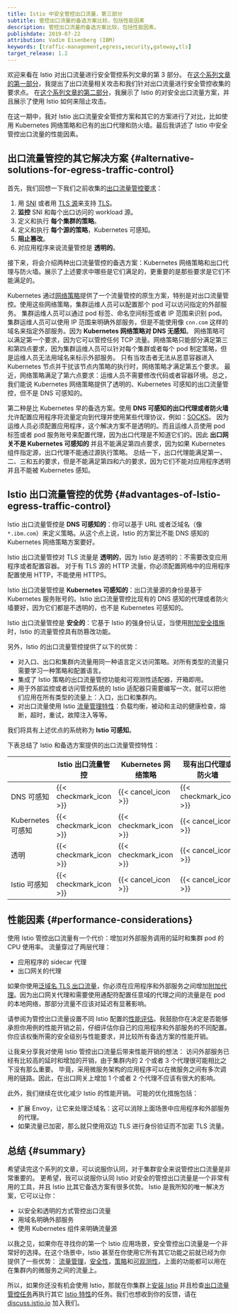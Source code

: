 ```yaml
---
title: Istio 中安全管控出口流量，第三部分
subtitle: 管控出口流量的备选方案比较，包括性能因素
description: 管控出口流量的备选方案比较，包括性能因素。
publishdate: 2019-07-22
attribution: Vadim Eisenberg (IBM)
keywords: [traffic-management,egress,security,gateway,tls]
target_release: 1.2
---
```


欢迎来看在 Istio 对出口流量进行安全管控系列文章的第 3 部分。
在[这个系列文章的第一部分](/zh/blog/2019/egress-traffic-control-in-istio-part-1/)，我提出了出口流量相关攻击和我们针对出口流量进行安全管控收集的要求点。
在[这个系列文章的第二部分](/zh/blog/2019/egress-traffic-control-in-istio-part-2/)，我展示了 Istio 的对安全出口流量方案，并且展示了使用 Istio 如何来阻止攻击。

在这一期中，我对 Istio 出口流量安全管控方案和其它的方案进行了对比，比如使用 Kubernetes 网络策略和已有的出口代理和防火墙。最后我讲述了 Istio 中安全管控出口流量的性能因素。

## 出口流量管控的其它解决方案 {#alternative-solutions-for-egress-traffic-control}

首先，我们回想一下我们之前收集的[出口流量管控要求](/zh/blog/2019/egress-traffic-control-in-istio-part-1/#requirements-for-egress-traffic-control)：

1. 用 [SNI](https://en.wikipedia.org/wiki/Server_Name_Indication) 或者用 [TLS 源](/zh/docs/reference/glossary/#tls-origination)来支持 [TLS](https://en.wikipedia.org/wiki/Transport_Layer_Security)。
1. **监控** SNI 和每个出口访问的 workload 源。
1. 定义和执行 **每个集群的策略**。
1. 定义和执行 **每个源的策略**，Kubernetes 可感知。
1. **阻止篡改**。
1. 对应用程序来说流量管控是 **透明的**。

接下来，将会介绍两种出口流量管控的备选方案：Kubernetes 网络策略和出口代理与防火墙。展示了上述要求中哪些是它们满足的，更重要的是那些要求是它们不能满足的。

Kubernetes 通过[网络策略](https://kubernetes.io/docs/concepts/services-networking/network-policies/)提供了一个流量管控的原生方案，特别是对出口流量管控。使用这些网络策略，集群运维人员可以配置那个 pod 可以访问指定的外部服务。
集群运维人员可以通过 pod 标签、命名空间标签或者 IP 范围来识别 pod。集群运维人员可以使用 IP 范围来明确外部服务，但是不能使用像 `cnn.com` 这样的域名来指定外部服务。因为 **Kubernetes 网络策略对 DNS 无感知**。
网络策略可以满足第一个要求，因为它可以管控任何 TCP 流量。网络策略只能部分满足第三和第四点要求，因为集群运维人员可以针对每个集群或者每个 pod 制定策略，但是运维人员无法用域名来标示外部服务。
只有当攻击者无法从恶意容器进入 Kubernetes 节点并干扰该节点内策略的执行时，网络策略才满足第五个要求。
最近，网络策略满足了第六点要求：运维人员不需要修改代码或者容器环境。总之，我们能说 Kubernetes 网络策略提供了透明的、Kubernetes 可感知的出口流量管控，但不是 DNS 可感知的。

第二种是比 Kubernetes 早的备选方案。使用 **DNS 可感知的出口代理或者防火墙** 允许配置应用程序将流量定向到代理并使用某些代理协议，例如：[SOCKS](https://en.wikipedia.org/wiki/SOCKS)。
因为运维人员必须配置应用程序，这个解决方案不是透明的。而且运维人员使用 pod 标签或者 pod 服务账号来配置代理，因为出口代理是不知道它们的。因此 **出口网关不是 Kubernetes 可感知的** 并且不能满足第四点要求，因为如果 Kubernetes 组件指定源，出口代理不能通过源执行策略。
总结一下，出口代理能满足第一、二、三和五的要求，但是不能满足第四和六的要求，因为它们不能对应用程序透明并且不能被 Kubernetes 感知。

## Istio 出口流量管控的优势 {#advantages-of-Istio-egress-traffic-control}

Istio 出口流量管控是 **DNS 可感知的**：你可以基于 URL 或者泛域名（像 `*.ibm.com`）来定义策略。从这个点上说，Istio 的方案比不能 DNS 感知的 Kubernetes 网络策略方案要好。

Istio 出口流量管控对 TLS 流量是 **透明的**，因为 Istio 是透明的：不需要改变应用程序或者配置容器。
对于有 TLS 源的 HTTP 流量，你必须配置网格中的应用程序配置使用 HTTP，不能使用 HTTPS。

Istio 出口流量管控是 **Kubernetes 可感知的**：出口流量源的身份是基于 Kubernetes 服务账号的。Istio 出口流量管控比现有的 DNS 感知的代理或者防火墙要好，因为它们都是不透明的，也不是 Kubernetes 可感知的。

Istio 出口流量管控是 **安全的**：它基于 Istio 的强身份认证，当使用[附加安全措施](/zh/docs/tasks/traffic-management/egress/egress-gateway/#additional-security-considerations)时，Istio 的流量管控具有防篡改功能。

另外，Istio 的出口流量管控提供了以下的优势：

- 对入口、出口和集群内流量用同一种语言定义访问策略。对所有类型的流量只需要学习一种策略和配置语言。
- 集成了 Istio 策略的出口流量管控功能和可观测性适配器，开箱即用。
- 用于外部监控或者访问管控系统的 Istio 适配器只需要编写一次，就可以把他们应用在所有类型的流量上：入口，出口和集群内。
- 对出口流量使用 Istio [流量管理特性](/zh/docs/concepts/traffic-management/)：负载均衡，被动和主动的健康检查，熔断，超时，重试，故障注入等等。

我们将具有上述优点的系统称为 **Istio 可感知**。

下表总结了 Istio 和备选方案提供的出口流量管控特性：

| | Istio 出口流量管控 | Kubernetes 网络策略 | 现有出口代理或防火墙 |
| --- | --- | --- | ---|
| DNS 可感知 | {{< checkmark_icon >}} | {{< cancel_icon >}} | {{< checkmark_icon >}} |
| Kubernetes 可感知 | {{< checkmark_icon >}} | {{< checkmark_icon >}} | {{< cancel_icon >}} | {
| 透明 | {{< checkmark_icon >}} | {{< checkmark_icon >}} | {{< cancel_icon >}} |
| Istio 可感知 | {{< checkmark_icon >}} | {{< cancel_icon >}} | {{< cancel_icon >}} |

## 性能因素 {#performance-considerations}

使用 Istio 管控出口流量有一个代价：增加对外部服务调用的延时和集群 pod 的 CPU 使用率。
流量穿过了两层代理：

- 应用程序的 sidecar 代理
- 出口网关的代理

如果你使用[泛域名 TLS 出口流量](/zh/docs/tasks/traffic-management/egress/wildcard-egress-hosts/)，你必须在应用程序和外部服务之间增加[附加代理](/zh/docs/tasks/traffic-management/egress/wildcard-egress-hosts/#wildcard-configuration-for-arbitrary-domains)。因为出口网关代理和需要使用通配符配置任意域的代理之间的流量是在 pod 的本地网络，那部分流量不应该对延迟有显著影响。

请参阅为管控出口流量设置不同 Istio 配置的[性能评估](/zh/blog/2019/egress-performance/)。我鼓励你在决定是否能够承担你用例的性能开销之前，仔细评估你自己的应用程序和外部服务的不同配置。你应该权衡所需的安全级别与性能要求，并比较所有备选方案的性能开销。

让我来分享我对使用 Istio 管控出口流量后带来性能开销的想法：
访问外部服务已经有比较高的延时和增加的开销，由于集群内的 2 个或者 3 个代理很可能相比之下没有那么重要。
毕竟，采用微服务架构的应用程序可以在微服务之间有多次调用的链路。因此，在出口网关上增加 1 个或者 2 个代理不应该有很大的影响。

此外，我们继续在优化减少 Istio 的性能开销。
可能的优化措施包括：

- 扩展 Envoy，让它来处理泛域名：这可以消除上面场景中应用程序和外部服务的代理。
- 如果流量已加密，那么就只使用双边 TLS 进行身份验证而不加密 TLS 流量。

## 总结 {#summary}

希望读完这个系列的文章，可以说服你认同，对于集群安全来说管控出口流量是非常重要的。
更希望，我可以说服你认同 Istio 对安全的管控出口流量是一个非常有用的工具，并且 Istio 比其它备选方案有很多优势。
Istio 是我所知的唯一解决方案，它可以让你：

- 以安全和透明的方式管控出口流量
- 用域名明确外部服务
- 使用 Kubernetes 组件来明确流量源

以我之见，如果你在寻找你的第一个 Istio 应用场景，安全管控出口流量是一个非常好的选择。在这个场景中，Istio 甚至在你使用它所有其它功能之前就已经为你提供了一些优势：
[流量管理](/zh/docs/tasks/traffic-management/)，[安全性](/zh/docs/tasks/security/)，[策略](/zh/docs/tasks/policy-enforcement/)和[可观测性](/zh/docs/tasks/observability/)，上面的功能都可以用在在集群内的微服务之间的流量上。

所以，如果你还没有机会使用 Istio，那就在你集群上[安装 Istio](/zh/docs/setup/install/) 并且检查[出口流量管控任务](/zh/docs/tasks/traffic-management/egress/)再执行其它 [Istio 特性](/zh/docs/tasks/)的任务。我们也想收到你的反馈，请在 [discuss.istio.io](https://discuss.istio.io) 加入我们。
